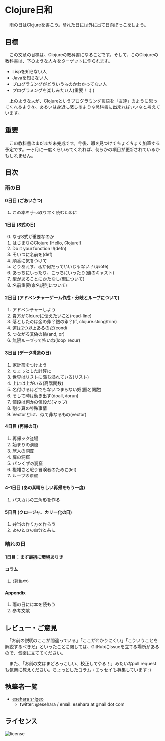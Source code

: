 Clojure日和
===========

　雨の日はClojureを書こう。晴れた日には外に出て日向ぼっこをしよう。

目標
----
　この文章の目標は、Clojureの教科書になることです。そして、このClojureの教科書は、下のような人々をターゲットに作られます。

* Lispを知らない人
* Javaを知らない人
* プログラミングがどういうものかわかってない人
* プログラミングを楽しみたい人(重要！ :) )

　上のような人が、Clojureというプログラミング言語を「友達」のように思ってくれるような、あるいは身近に感じるような教科書に出来ればいいなと考えています。

重要
----

　この教科書はまだまだ未完成です。今後、暇を見つけてちょくちょく加筆する予定です。一ヶ月に一度くらいみてくれれば、何らかの項目が更新されているかもしれません。

目次
----

### 雨の日

#### 0日目 (ごあいさつ)
1. この本を手っ取り早く読むために

#### 1日目 (S式の日)
0. なぜS式が重要なのか
1. はじまりのClojure (Hello, Clojure!)
2. Do it your function !!(defn)
3. そいつに名前を(def)
4. 順番に気をつけて
5. とりあえず、私が何だっていいじゃない？(quote)
6. あっちにいったり、こっちにいったり(値のキャスト)
7. 型があることにかたなし(型について)
8. 名前重要(命名規則について)

#### 2日目 (アドベンチャーゲーム作成・分岐とループについて)
1. アドベンチャーしよう
2. 貴方がClojureに伝えたいこと(read-line)
3. 落としたのは金の斧？銀の斧？(if, clojure.string/trim)
4. 道は2つ以上あるのだ(cond)
5. つながる真偽の輪(and, or)
6. 無限ループって怖いね(loop, recur)

#### 3日目 (データ構造の日)
1. 家計簿をつけよう
2. ちょっとした計算に
3. 世界はリストに満ち溢れている(リスト)
4. 上には上がいる(高階関数)
5. 名付けるほどでもないつまらない奴(匿名関数)
6. そして時は動き出す(doall, dorun)
7. 値段は何かの値段だ(マップ)
8. 割り算の特殊事情
9. Vectorとlist、似て非なるもの(vector)

#### 4日目 (再帰の日)
1. 再帰ック道場
2. 始まりの洞窟
3. 旅人の洞窟
4. 扉の洞窟
5. パンくずの洞窟
6. 複雑さと戦う冒険者のために(let)
7. ループの洞窟

#### 4-1日目 (あの素晴らしい再帰をもう一度)
1. パスカルの三角形を作る

#### 5日目 (クロージャ、カリー化の日)
1. 弁当の作り方を作ろう
2. あのときの自分と共に

### 晴れの日

#### 1日目：まず最初に環境ありき

#### コラム
  1. (募集中)

#### Appendix
  1. 雨の日には本を読もう
  2. 参考文献
  
レビュー・ご意見
---------------

　「お前の説明のここが間違っている」「ここがわかりにくい」「こういうことを解説するべきだ」といったことに関しては、GitHubにIssueを立てる場所があるので、気楽に立ててください。

　また、「お前の文はまどろっこしい、校正してやる！」みたいなpull requestも気楽に教えください。ちょっとしたコラム・エッセイも募集しています :)

執筆者一覧
----------

* [esehara shigeo](http://twitter.com/esehara)
  * twitter: @esehara / email: esehara at gmail dot com


ライセンス
---------
![license](https://raw.github.com/esehara/ClojuerBiyori/master/gplv3-127x51.png "GPLv3")
